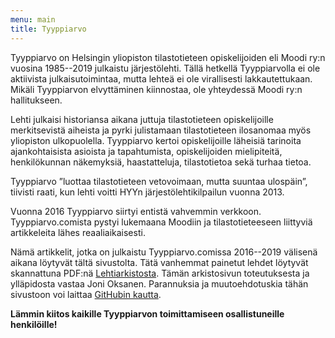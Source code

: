 ```yaml
---
menu: main
title: Tyyppiarvo
---
```


Tyyppiarvo on Helsingin yliopiston tilastotieteen opiskelijoiden eli Moodi ry:n vuosina 1985--2019 julkaistu järjestölehti. Tällä hetkellä Tyyppiarvolla ei ole aktiivista julkaisutoimintaa, mutta lehteä ei ole virallisesti lakkautettukaan. Mikäli Tyyppiarvon elvyttäminen kiinnostaa, ole yhteydessä Moodi ry:n hallitukseen. 

Lehti julkaisi historiansa aikana juttuja tilastotieteen opiskelijoille merkitsevistä aiheista ja pyrki julistamaan tilastotieteen ilosanomaa myös yliopiston ulkopuolella. Tyyppiarvo kertoi opiskelijoille läheisiä tarinoita ajankohtaisista asioista ja tapahtumista, opiskelijoiden mielipiteitä, henkilökunnan näkemyksiä, haastatteluja, tilastotietoa sekä turhaa tietoa.

Tyyppiarvo ”luottaa tilastotieteen vetovoimaan, mutta suuntaa ulospäin”, tiivisti raati, kun lehti voitti HYYn järjestölehtikilpailun vuonna 2013.

Vuonna 2016 Tyyppiarvo siirtyi entistä vahvemmin verkkoon. Tyyppiarvo.comista pystyi lukemaana Moodiin ja tilastotieteeseen liittyviä artikkeleita lähes reaaliaikaisesti. 

Nämä artikkelit, jotka on julkaistu Tyyppiarvo.comissa 2016--2019 välisenä aikana löytyvät tältä sivustolta. Tätä vanhemmat painetut lehdet löytyvät skannattuna PDF:nä [Lehtiarkistosta](/https://tyyppiarvo.netlify.app/archive/). Tämän arkistosivun toteutuksesta ja ylläpidosta vastaa Joni Oksanen. Parannuksia ja muutoehdotuskia tähän sivustoon voi laittaa [GitHubin kautta](https://github.com/joniok/tyyppiarvo).

**Lämmin kiitos kaikille Tyyppiarvon toimittamiseen osallistuneille henkilöille!**
